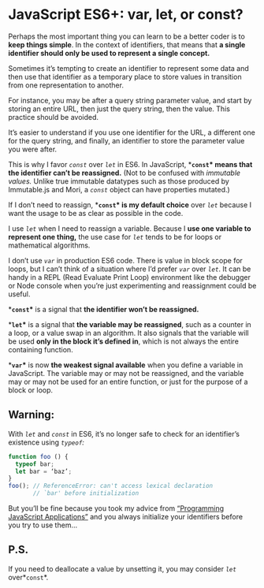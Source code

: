 # JavaScript ES6+: var, let, or const?

Perhaps the most important thing you can learn to be a better coder is to **keep things simple**. In the context of identifiers, that means that **a single identifier should only be used to represent a single concept.**

Sometimes it’s tempting to create an identifier to represent some data and then use that identifier as a temporary place to store values in transition from one representation to another.

For instance, you may be after a query string parameter value, and start by storing an entire URL, then just the query string, then the value. This practice should be avoided.

It’s easier to understand if you use one identifier for the URL, a different one for the query string, and finally, an identifier to store the parameter value you were after.

This is why I favor *`const`* over *`let`* in ES6. In JavaScript, ***`const`\* means that the identifier can’t be reassigned.** (Not to be confused with *immutable values.* Unlike true immutable datatypes such as those produced by Immutable.js and Mori, a *`const`* object can have properties mutated.)

If I don’t need to reassign, ***`const`\* is my default choice** over *`let`* because I want the usage to be as clear as possible in the code.

I use *`let`* when I need to reassign a variable. Because I **use one variable to represent one thing,** the use case for *`let`* tends to be for loops or mathematical algorithms.

I don’t use *`var`* in production ES6 code. There is value in block scope for loops, but I can’t think of a situation where I’d prefer *`var`* over *`let`*. It can be handy in a REPL (Read Evaluate Print Loop) environment like the debugger or Node console when you’re just experimenting and reassignment could be useful.

***`const`\*** is a signal that **the identifier won’t be reassigned.**

***`let`\*** is a signal that **the variable may be reassigned**, such as a counter in a loop, or a value swap in an algorithm. It also signals that the variable will be used **only in the block it’s defined in**, which is not always the entire containing function.

***`var`\*** is now **the weakest signal available** when you define a variable in JavaScript. The variable may or may not be reassigned, and the variable may or may not be used for an entire function, or just for the purpose of a block or loop.

## Warning:

With *`let`* and *`const`* in ES6, it’s no longer safe to check for an identifier’s existence using *`typeof`:*

```js
function foo () {
  typeof bar;
  let bar = ‘baz’;
}
foo(); // ReferenceError: can't access lexical declaration
       // `bar' before initialization
```

But you’ll be fine because you took my advice from [“Programming JavaScript Applications”](http://pjabook.com/) and you always initialize your identifiers before you try to use them…

## P.S.

If you need to deallocate a value by unsetting it, you may consider *`let`* over*`const`*.